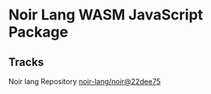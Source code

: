 # Noir Lang WASM JavaScript Package

## Tracks
Noir lang Repository [noir-lang/noir@22dee75](https://github.com/noir-lang/noir/tree/22dee75464d3d02af17109d9065d37342fbbcddb)